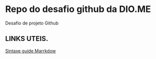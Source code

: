 #   Repo  do desafio github da DIO.ME
Desafio de projeto Github
## LINKS UTEIS.
[Sintaxe  guide  Marrkdow](https://www.markdowgide.org/basic-sintax)
